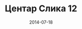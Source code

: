 ---
layout: default
modal-id: 30
date: 2014-07-18
img: centar/DSC_0270.jpg
alt: image-alt
store: Centar
title: Центар Слика 12
description: Intro LINQ is query language for C and VB introduced in .NET 3.5 and VS 2008. LINQ simplifies querying by offering one unified language to query different types of data sources. In order to use LINQ to query data source we need LINQ provider. Many providers are posted here and there is option to create our own providers, so basically you can query everything with the right provider. This means that a single query can be used to query data from DB, XML, lists etc.. Query SyntaxLINQ queries can be written in two basic ways.

---